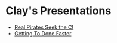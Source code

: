 # Clay's Presentations

 - [Real Pirates Seek the C!](real-pirates-seek-the-c.html)
 - [Getting To Done Faster](getting-done-faster-work-small.html)